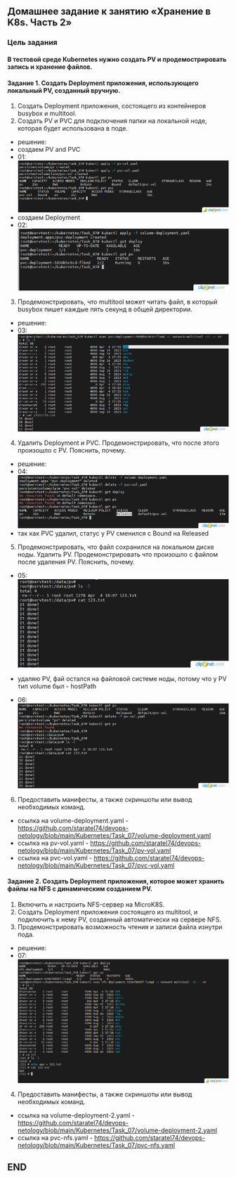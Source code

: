 ## Домашнее задание к занятию «Хранение в K8s. Часть 2»

### Цель задания 
#### В тестовой среде Kubernetes нужно создать PV и продемострировать запись и хранение файлов. 

#### Задание 1. Создать Deployment приложения, использующего локальный PV, созданный вручную.
1. Создать Deployment приложения, состоящего из контейнеров busybox и multitool.
2. Создать PV и PVC для подключения папки на локальной ноде, которая будет использована в поде.
* решение:
* создаем PV and PVC
* 01: ![01](img/01.png)
* cоздаeм Deployment
* 02: ![02](img/02.png)
3. Продемонстрировать, что multitool может читать файл, в который busybox пишет каждые пять секунд в общей директории.
* решение:
* 03: ![03](img/03.png)
4. Удалить Deployment и PVC. Продемонстрировать, что после этого произошло с PV. Пояснить, почему.
* решение:
* 04: ![04](img/04.png)
* так как PVC удалил, статус у PV сменился с Bound на Released
5. Продемонстрировать, что файл сохранился на локальном диске ноды. Удалить PV. Продемонстрировать что произошло с файлом после удаления PV. Пояснить, почему.
* 05: ![05](img/05.png)

* удаляю PV, фай остался на файловой системе ноды, потому что у PV тип volume был - hostPath
* 06: ![06](img/06.png)

6. Предоставить манифесты, а также скриншоты или вывод необходимых команд.
* ссылка на volume-deployment.yaml - https://github.com/staratel74/devops-netology/blob/main/Kubernetes/Task_07/volume-deployment.yaml
* ссылка на pv-vol.yaml - https://github.com/staratel74/devops-netology/blob/main/Kubernetes/Task_07/pv-vol.yaml
* ссылка на pvc-vol.yaml - https://github.com/staratel74/devops-netology/blob/main/Kubernetes/Task_07/pvc-vol.yaml


#### Задание 2. Создать Deployment приложения, которое может хранить файлы на NFS с динамическим созданием PV. 
1. Включить и настроить NFS-сервер на MicroK8S.
2. Создать Deployment приложения состоящего из multitool, и подключить к нему PV, созданный автоматически на сервере NFS.
3. Продемонстрировать возможность чтения и записи файла изнутри пода.
* решение:
* 07: ![07](img/07.png)
4. Предоставить манифесты, а также скриншоты или вывод необходимых команд.
* ссылка на volume-deployment-2.yaml - https://github.com/staratel74/devops-netology/blob/main/Kubernetes/Task_07/volume-deployment-2.yaml
* ссылка на pvc-nfs.yaml - https://github.com/staratel74/devops-netology/blob/main/Kubernetes/Task_07/pvc-nfs.yaml
## END